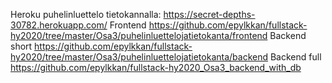 Heroku puhelinluettelo tietokannalla: https://secret-depths-30782.herokuapp.com/
Frontend https://github.com/epylkkan/fullstack-hy2020/tree/master/Osa3/puhelinluettelojatietokanta/frontend
Backend short  https://github.com/epylkkan/fullstack-hy2020/tree/master/Osa3/puhelinluettelojatietokanta/backend
Backend full  https://github.com/epylkkan/fullstack-hy2020_Osa3_backend_with_db